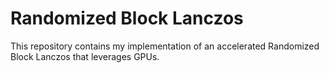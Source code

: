 # Randomized Block Lanczos

This repository contains my implementation of an accelerated Randomized Block Lanczos that leverages GPUs.